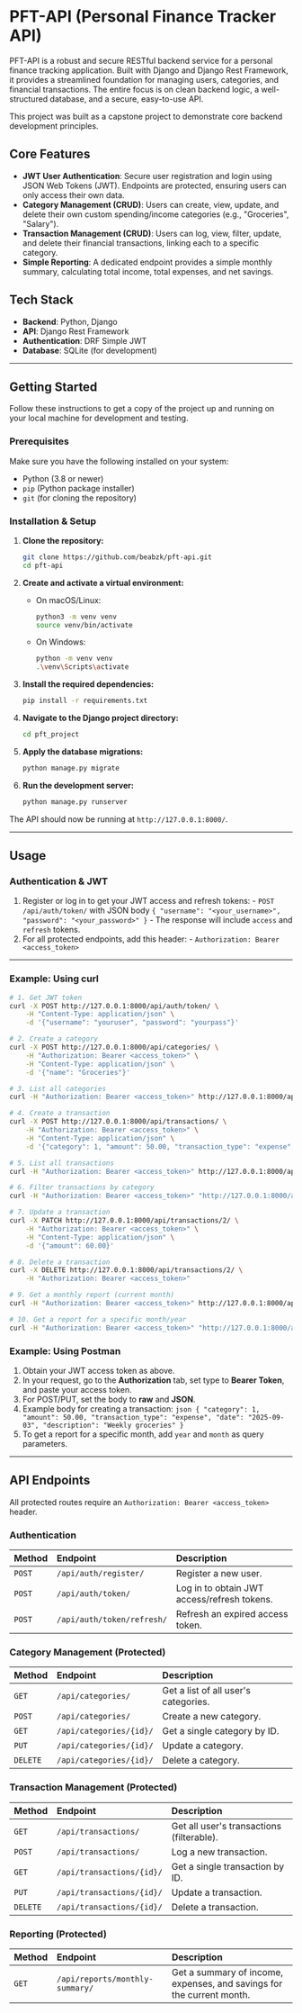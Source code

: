 # PFT-API (Personal Finance Tracker API)

PFT-API is a robust and secure RESTful backend service for a personal finance tracking application. Built with Django and Django Rest Framework, it provides a streamlined foundation for managing users, categories, and financial transactions. The entire focus is on clean backend logic, a well-structured database, and a secure, easy-to-use API.

This project was built as a capstone project to demonstrate core backend development principles.

## Core Features

*   **JWT User Authentication**: Secure user registration and login using JSON Web Tokens (JWT). Endpoints are protected, ensuring users can only access their own data.
*   **Category Management (CRUD)**: Users can create, view, update, and delete their own custom spending/income categories (e.g., "Groceries", "Salary").
*   **Transaction Management (CRUD)**: Users can log, view, filter, update, and delete their financial transactions, linking each to a specific category.
*   **Simple Reporting**: A dedicated endpoint provides a simple monthly summary, calculating total income, total expenses, and net savings.

## Tech Stack

*   **Backend**: Python, Django
*   **API**: Django Rest Framework
*   **Authentication**: DRF Simple JWT
*   **Database**: SQLite (for development)

---

## Getting Started

Follow these instructions to get a copy of the project up and running on your local machine for development and testing.

### Prerequisites

Make sure you have the following installed on your system:
*   Python (3.8 or newer)
*   `pip` (Python package installer)
*   `git` (for cloning the repository)

### Installation & Setup

1.  **Clone the repository:**
    ```sh
    git clone https://github.com/beabzk/pft-api.git
    cd pft-api
    ```

2.  **Create and activate a virtual environment:**
    *   On macOS/Linux:
        ```sh
        python3 -m venv venv
        source venv/bin/activate
        ```
    *   On Windows:
        ```sh
        python -m venv venv
        .\venv\Scripts\activate
        ```

3.  **Install the required dependencies:**
    ```sh
    pip install -r requirements.txt
    ```

4.  **Navigate to the Django project directory:**
    ```sh
    cd pft_project
    ```

5.  **Apply the database migrations:**
    ```sh
    python manage.py migrate
    ```

6.  **Run the development server:**
    ```sh
    python manage.py runserver
    ```

The API should now be running at `http://127.0.0.1:8000/`.

---

## Usage

### Authentication & JWT

1. Register or log in to get your JWT access and refresh tokens:
        - `POST /api/auth/token/` with JSON body `{ "username": "<your_username>", "password": "<your_password>" }`
        - The response will include `access` and `refresh` tokens.
2. For all protected endpoints, add this header:
        - `Authorization: Bearer <access_token>`

---

### Example: Using curl

```sh
# 1. Get JWT token
curl -X POST http://127.0.0.1:8000/api/auth/token/ \
    -H "Content-Type: application/json" \
    -d '{"username": "youruser", "password": "yourpass"}'

# 2. Create a category
curl -X POST http://127.0.0.1:8000/api/categories/ \
    -H "Authorization: Bearer <access_token>" \
    -H "Content-Type: application/json" \
    -d '{"name": "Groceries"}'

# 3. List all categories
curl -H "Authorization: Bearer <access_token>" http://127.0.0.1:8000/api/categories/

# 4. Create a transaction
curl -X POST http://127.0.0.1:8000/api/transactions/ \
    -H "Authorization: Bearer <access_token>" \
    -H "Content-Type: application/json" \
    -d '{"category": 1, "amount": 50.00, "transaction_type": "expense", "date": "2025-09-03", "description": "Weekly groceries"}'

# 5. List all transactions
curl -H "Authorization: Bearer <access_token>" http://127.0.0.1:8000/api/transactions/

# 6. Filter transactions by category
curl -H "Authorization: Bearer <access_token>" "http://127.0.0.1:8000/api/transactions/?category=1"

# 7. Update a transaction
curl -X PATCH http://127.0.0.1:8000/api/transactions/2/ \
    -H "Authorization: Bearer <access_token>" \
    -H "Content-Type: application/json" \
    -d '{"amount": 60.00}'

# 8. Delete a transaction
curl -X DELETE http://127.0.0.1:8000/api/transactions/2/ \
    -H "Authorization: Bearer <access_token>"

# 9. Get a monthly report (current month)
curl -H "Authorization: Bearer <access_token>" http://127.0.0.1:8000/api/reports/monthly-summary/

# 10. Get a report for a specific month/year
curl -H "Authorization: Bearer <access_token>" "http://127.0.0.1:8000/api/reports/monthly-summary/?year=2025&month=1"
```

### Example: Using Postman

1. Obtain your JWT access token as above.
2. In your request, go to the **Authorization** tab, set type to **Bearer Token**, and paste your access token.
3. For POST/PUT, set the body to **raw** and **JSON**.
4. Example body for creating a transaction:
        ```json
        {
            "category": 1,
            "amount": 50.00,
            "transaction_type": "expense",
            "date": "2025-09-03",
            "description": "Weekly groceries"
        }
        ```
5. To get a report for a specific month, add `year` and `month` as query parameters.

---

## API Endpoints

All protected routes require an `Authorization: Bearer <access_token>` header.

### Authentication

| Method | Endpoint                  | Description                                |
| :----- | :------------------------ | :----------------------------------------- |
| `POST` | `/api/auth/register/`     | Register a new user.                       |
| `POST` | `/api/auth/token/`        | Log in to obtain JWT access/refresh tokens. |
| `POST` | `/api/auth/token/refresh/`| Refresh an expired access token.           |

### Category Management (Protected)

| Method   | Endpoint             | Description                           |
| :------- | :------------------- | :------------------------------------ |
| `GET`    | `/api/categories/`     | Get a list of all user's categories.  |
| `POST`   | `/api/categories/`     | Create a new category.                |
| `GET`    | `/api/categories/{id}/`| Get a single category by ID.          |
| `PUT`    | `/api/categories/{id}/`| Update a category.                    |
| `DELETE` | `/api/categories/{id}/`| Delete a category.                    |

### Transaction Management (Protected)

| Method   | Endpoint               | Description                               |
| :------- | :--------------------- | :---------------------------------------- |
| `GET`    | `/api/transactions/`     | Get all user's transactions (filterable). |
| `POST`   | `/api/transactions/`     | Log a new transaction.                    |
| `GET`    | `/api/transactions/{id}/`| Get a single transaction by ID.           |
| `PUT`    | `/api/transactions/{id}/`| Update a transaction.                     |
| `DELETE` | `/api/transactions/{id}/`| Delete a transaction.                     |

### Reporting (Protected)

| Method | Endpoint                      | Description                                                  |
| :----- | :---------------------------- | :----------------------------------------------------------- |
| `GET`  | `/api/reports/monthly-summary/` | Get a summary of income, expenses, and savings for the current month. |